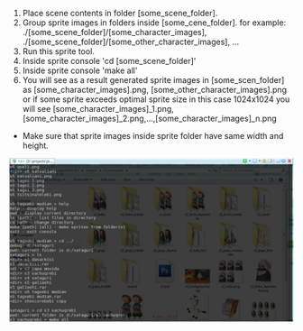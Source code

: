 1. Place scene contents in folder [some_scene_folder].
2. Group sprite images in folders inside [some_cene_folder]. for example: ./[some_scene_folder]/[some_character_images], ./[some_scene_folder]/[some_other_character_images], ...
3. Run this sprite tool.
4. Inside sprite console 'cd [some_scene_folder]'
5. Inside sprite console 'make all'
6. You will see as a result generated sprite images in [some_scen_folder] as [some_character_images].png, [some_other_character_images].png or if some sprite exceeds optimal sprite size in this case 1024x1024 you will see [some_character_images]_1.png, [some_character_images]_2.png,...,[some_character_images]_n.png

* Make sure that sprite images inside sprite folder have same width and height.

![Screenshot](./sprite.png)